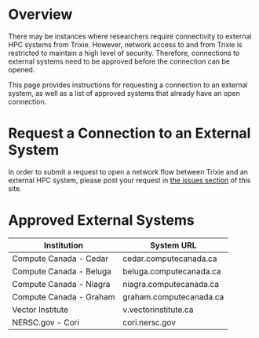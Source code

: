# Overview

There may be instances where researchers require connectivity to external HPC systems from Trixie. However, network access to and from Trixie is restricted to maintain a high level of security. Therefore, connections to external systems need to be approved before the connection can be opened.

This page provides instructions for requesting a connection to an external system, as well as a list of approved systems that already have an open connection.

# Request a Connection to an External System

In order to submit a request to open a network flow between Trixie and an external HPC system, please post your request in [the issues section](https://github.com/ai4d-iasc/trixie/issues) of this site.

# Approved External Systems

| Institution             | System URL              |
| ----------------------- | ----------------------- |
| Compute Canada - Cedar  | cedar.computecanada.ca  |
| Compute Canada - Beluga | beluga.computecanada.ca |
| Compute Canada - Niagra | niagra.computecanada.ca |
| Compute Canada - Graham | graham.computecanada.ca |
| Vector Institute        | v.vectorinstitute.ca    |
| NERSC.gov - Cori        | cori.nersc.gov          |
